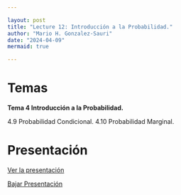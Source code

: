 ```yaml
---

layout: post
title: "Lecture 12: Introducción a la Probabilidad."
author: "Mario H. Gonzalez-Sauri"
date: "2024-04-09"
mermaid: true

---
```


<!--  FORMAT: https://github.com/adam-p/markdown-here/wiki/Markdown-Cheatsheet -->

# Temas


**Tema 4 Introducción a la Probabilidad.**


4.9 Probabilidad Condicional.
4.10 Probabilidad Marginal.


# Presentación


[Ver la presentación](https://raw.githack.com/Wario84/MAT1409_DATA_ANALYSIS_I/master/_posts/lectures/4_MAT1409_12.html)


<a href="https://github.com/Wario84/MAT1409_DATA_ANALYSIS_I/blob/master/_posts/lectures/4_MAT1409_12.html" download>
  Bajar Presentación
</a>



